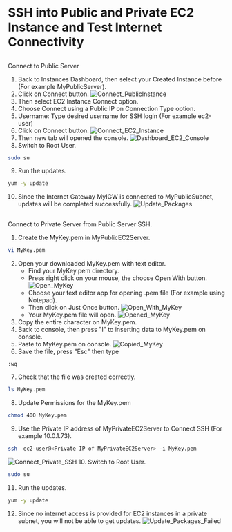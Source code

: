 # SSH into Public and Private EC2 Instance and Test Internet Connectivity
##
Connect to Public Server
1. Back to Instances Dashboard, then select your Created Instance before (For example MyPublicServer).
2. Click on Connect button. ![Connect_PublicInstance](Images/Connect_PublicInstance.png)
3. Then select EC2 Instance Connect option.
4. Choose Connect using a Public IP on Connection Type option.
5. Username: Type desired username for SSH login (For example ec2-user)
6. Click on Connect button. ![Connect_EC2_Instance](Images/Connect_EC2_Instance.png)
7. Then new tab will opened the console. ![Dashboard_EC2_Console](Images/Dashboard_EC2_Console.png)
8. Switch to Root User.
```bash
sudo su
```
9. Run the updates.
```bash
yum -y update
```
10. Since the Internet Gateway MyIGW is connected to MyPublicSubnet, updates will be completed successfully. ![Update_Packages](Images/Update_Packages.png)
##
Connect to Private Server from Public Server SSH.
1. Create the MyKey.pem in MyPublicEC2Server.
```bash
vi MyKey.pem
```
2. Open your downloaded MyKey.pem with text editor.
   - Find your MyKey.pem directory.
   - Press right click on your mouse, the choose Open With button. ![Open_MyKey](Images/Open_MyKey.png)
   - Choose your text editor app for opening .pem file (For example using Notepad).
   - Then click on Just Once button. ![Open_With_MyKey](Images/Open_with_MyKey.png)
   - Your MyKey.pem file will open. ![Opened_MyKey](Images/Opened_MyKey.png)
3. Copy the entire character on MyKey.pem.
4. Back to console, then press "I" to inserting data to MyKey.pem on console.
5. Paste to MyKey.pem on console. ![Copied_MyKey](Images/Copied_MyKey.png)
6. Save the file, press "Esc" then type
```bash
:wq
```
7. Check that the file was created correctly.
```bash
ls MyKey.pem
```
8. Update Permissions for the MyKey.pem
```bash
chmod 400 MyKey.pem
```
9. Use the Private IP address of MyPrivateEC2Server to Connect SSH (For example 10.0.1.73).
```bash
ssh  ec2-user@<Private IP of MyPrivateEC2Server> -i MyKey.pem
```
![Connect_Private_SSH](Images/Connect_Private_SSH.png)
10. Switch to Root User.
```bash
sudo su
```
11. Run the updates.
```bash
yum -y update
```
12. Since no internet access is provided for EC2 instances in a private subnet, you will not be able to get updates. ![Update_Packages_Failed](Images/Update_Packages_Failed.png)
